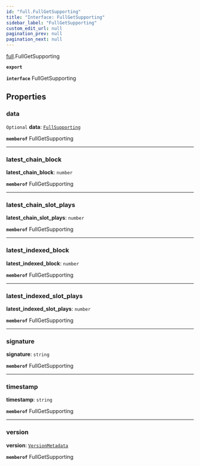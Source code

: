 ```yaml
---
id: "full.FullGetSupporting"
title: "Interface: FullGetSupporting"
sidebar_label: "FullGetSupporting"
custom_edit_url: null
pagination_prev: null
pagination_next: null
---
```


[full](../namespaces/full.md).FullGetSupporting

**`export`**

**`interface`** FullGetSupporting

## Properties

### data

 `Optional` **data**: [`FullSupporting`](full.FullSupporting.md)

**`memberof`** FullGetSupporting

___

### latest\_chain\_block

 **latest\_chain\_block**: `number`

**`memberof`** FullGetSupporting

___

### latest\_chain\_slot\_plays

 **latest\_chain\_slot\_plays**: `number`

**`memberof`** FullGetSupporting

___

### latest\_indexed\_block

 **latest\_indexed\_block**: `number`

**`memberof`** FullGetSupporting

___

### latest\_indexed\_slot\_plays

 **latest\_indexed\_slot\_plays**: `number`

**`memberof`** FullGetSupporting

___

### signature

 **signature**: `string`

**`memberof`** FullGetSupporting

___

### timestamp

 **timestamp**: `string`

**`memberof`** FullGetSupporting

___

### version

 **version**: [`VersionMetadata`](full.VersionMetadata.md)

**`memberof`** FullGetSupporting
